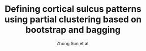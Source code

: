 ---
cat: gaia
subcat: signature
bestof: false
author: Zhong Sun et al.
title: Defining cortical sulcus patterns using partial clustering based on bootstrap and bagging
year: 2008
type: inproceedings
url: http -//ieeexplore.ieee.org/lpdocs/epic03/wrapper.htm?arnumber=4541325
doi: 10.1109/ISBI.2008.4541325
booktitle: 2008 5th IEEE International Symposium on Biomedical Imaging - From Nano to Macro
---